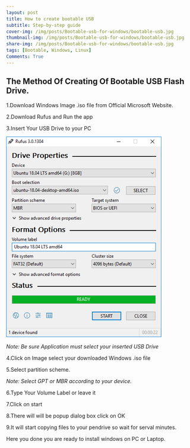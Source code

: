 ```yaml
---
layout: post
title: How to create bootable USB
subtitle: Step-by-step guide
cover-img: /img/posts/Bootable-usb-for-windows/bootable-usb.jpg
thumbnail-img: /img/posts/Bootable-usb-for-windows/bootable-usb.jpg
share-img: /img/posts/Bootable-usb-for-windows/bootable-usb.jpg
tags: [Bootable, Windows, Linux]
Comments: True
---
```


## The Method Of Creating Of Bootable USB Flash Drive. 
1.Download Windows Image .iso file from Official Microsoft Website.

2.Download Rufus and Run the app

3.Insert Your USB Drive to your PC

![Rufus](/img/posts/Bootable-usb-for-windows/rufus.png)

*Note: Be sure Application must select your inserted USB Drive*

4.Click on Image select your downloaded Windows .iso file

5.Select partition scheme.

*Note: Select GPT or MBR according to your device.* 

6.Type Your Volume Label or leave it

7.Click on start

8.There will will be popup dialog box click on OK

9.It will start copying files to your pendrive so wait for serval minutes.

Here you done you are ready to install windows on PC or Laptop.

